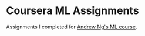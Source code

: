 # Coursera ML Assignments

Assignments I completed for [Andrew Ng's ML course](https://www.coursera.org/learn/machine-learning).
